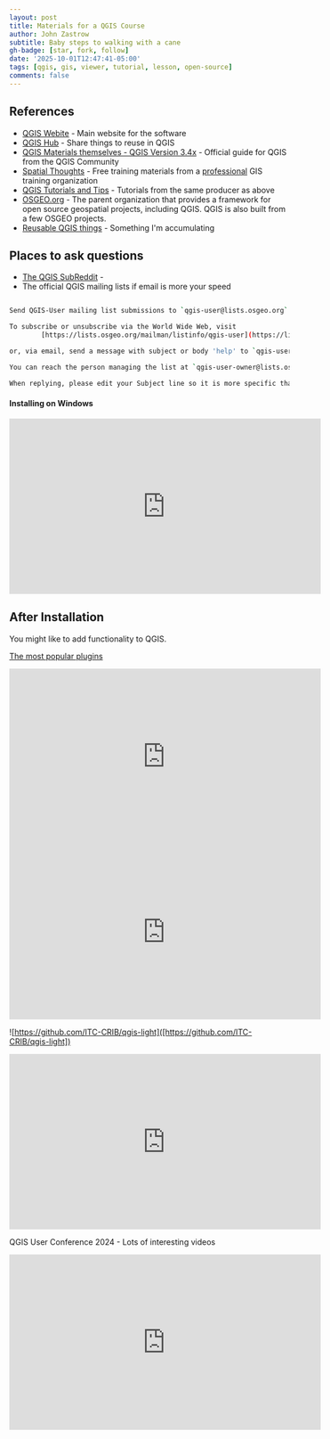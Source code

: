 ```yaml
---
layout: post
title: Materials for a QGIS Course
author: John Zastrow
subtitle: Baby steps to walking with a cane
gh-badge: [star, fork, follow]
date: '2025-10-01T12:47:41-05:00'
tags: [qgis, gis, viewer, tutorial, lesson, open-source]
comments: false
---
```


## References

* [QGIS Webite](https://qgis.org/) - Main website for the software
* [QGIS Hub](https://hub.qgis.org/) - Share things to reuse in QGIS
* [QGIS Materials themselves - QGIS Version 3.4x](https://docs.qgis.org/3.40/en/docs/training_manual/index.html) - Official guide for QGIS from the QGIS Community 
* [Spatial Thoughts](https://courses.spatialthoughts.com/introduction-to-qgis.html#) - Free training materials from a [professional](https://spatialthoughts.com/about/) GIS training organization
* [QGIS Tutorials and Tips](https://www.qgistutorials.com/en/) - Tutorials from the same producer as above
* [OSGEO.org](https://www.osgeo.org/projects/) - The parent organization that provides a framework for open source geospatial projects, including QGIS. QGIS is also built from a few OSGEO projects.
* [Reusable QGIS things](https://github.com/johnzastrow/mqs) - Something I'm accumulating

## Places to ask questions
* [The QGIS SubReddit](https://www.reddit.com/r/QGIS/) - 
* The official QGIS mailing lists if email is more your speed

```bash

Send QGIS-User mailing list submissions to `qgis-user@lists.osgeo.org`

To subscribe or unsubscribe via the World Wide Web, visit
        [https://lists.osgeo.org/mailman/listinfo/qgis-user](https://lists.osgeo.org/mailman/listinfo/qgis-user)

or, via email, send a message with subject or body 'help' to `qgis-user-request@lists.osgeo.org`

You can reach the person managing the list at `qgis-user-owner@lists.osgeo.org`

When replying, please edit your Subject line so it is more specific than "Re: Contents of QGIS-User digest..."

```

#### Installing on Windows
<iframe width="560" height="315" src="https://www.youtube.com/embed/ZwWK0Xwe6B8?si=loIbcK_rFAoQ2KGS" title="YouTube video player" frameborder="0" allow="accelerometer; autoplay; clipboard-write; encrypted-media; gyroscope; picture-in-picture; web-share" referrerpolicy="strict-origin-when-cross-origin" allowfullscreen></iframe>

## After Installation

You might like to add functionality to QGIS. 

[The most popular plugins](https://plugins.qgis.org/plugins/popular/)

<iframe width="560" height="315" src="https://www.youtube.com/embed/uPF242DEx2I?si=H29Hr_-tOCnX-l7h" title="YouTube video player" frameborder="0" allow="accelerometer; autoplay; clipboard-write; encrypted-media; gyroscope; picture-in-picture; web-share" referrerpolicy="strict-origin-when-cross-origin" allowfullscreen></iframe>


<iframe width="560" height="315" src="https://www.youtube.com/embed/nC0EizOn_Kc?si=F022r_kKJ55C9v2Y" title="YouTube video player" frameborder="0" allow="accelerometer; autoplay; clipboard-write; encrypted-media; gyroscope; picture-in-picture; web-share" referrerpolicy="strict-origin-when-cross-origin" allowfullscreen></iframe>

![https://github.com/ITC-CRIB/qgis-light]([https://github.com/ITC-CRIB/qgis-light])

<iframe width="560" height="315" src="https://www.youtube.com/embed/btG-lVYYOCY?si=_c_RRSiSCvXcQ5bP" title="YouTube video player" frameborder="0" allow="accelerometer; autoplay; clipboard-write; encrypted-media; gyroscope; picture-in-picture; web-share" referrerpolicy="strict-origin-when-cross-origin" allowfullscreen></iframe>

QGIS User Conference 2024 - Lots of interesting videos
<iframe width="560" height="315" src="https://www.youtube.com/embed/videoseries?si=ot3E901XCV4-Bu5a&amp;list=PLi6mvse6ZEOziPdfPuf1Bvc4xmx-aQDsv" title="YouTube video player" frameborder="0" allow="accelerometer; autoplay; clipboard-write; encrypted-media; gyroscope; picture-in-picture; web-share" referrerpolicy="strict-origin-when-cross-origin" allowfullscreen></iframe>
